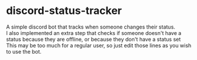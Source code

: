 # discord-status-tracker
A simple discord bot that tracks when someone changes their status. <br />
I also implemented an extra step that checks if someone doesn't have a status because they are offline, or because they don't have a status set <br />
This may be too much for a regular user, so just edit those lines as you wish to use the bot. <br />
